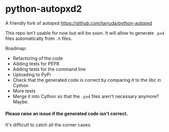 # python-autopxd2
A friendly fork of autopxd https://github.com/tarruda/python-autopxd

This repo isn't usable for now but will be soon.
It will allow to generate `.pxd` files automatically from `.h` files.

Roadmap:

- Refactoring of the code
- Adding tests for PEP8
- Adding tests for the command line
- Uploading to PyPi
- Check that the generated code is correct by comparing it to the libc in Cython
- More tests
- Merge it into Cython so that the `.pxd` files aren't necessary anymore? Maybe.


#### Please raise an issue if the generated code isn't correct.

It's difficult to catch all the corner cases.


